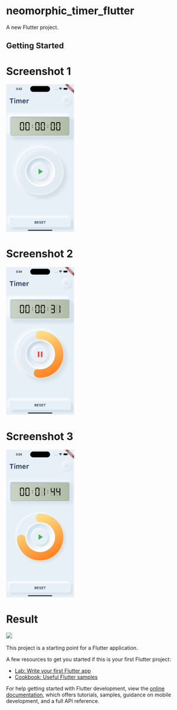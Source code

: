 # neomorphic_timer_flutter

A new Flutter project.

## Getting Started


# Screenshot 1

<img src="https://github.com/Mirzaazmath/neomorphic_timer_flutter/blob/main/assets/output/Screenshot1.png" height="400">


# Screenshot 2

<img src="https://github.com/Mirzaazmath/neomorphic_timer_flutter/blob/main/assets/output/Screenshot2.png" height="400">


# Screenshot 3

<img src="https://github.com/Mirzaazmath/neomorphic_timer_flutter/blob/main/assets/output/Screenshot3.png" height="400">


# Result

<img src="https://github.com/Mirzaazmath/neomorphic_timer_flutter/blob/main/assets/output/result.gif" height="400">


This project is a starting point for a Flutter application.

A few resources to get you started if this is your first Flutter project:

- [Lab: Write your first Flutter app](https://docs.flutter.dev/get-started/codelab)
- [Cookbook: Useful Flutter samples](https://docs.flutter.dev/cookbook)

For help getting started with Flutter development, view the
[online documentation](https://docs.flutter.dev/), which offers tutorials,
samples, guidance on mobile development, and a full API reference.
